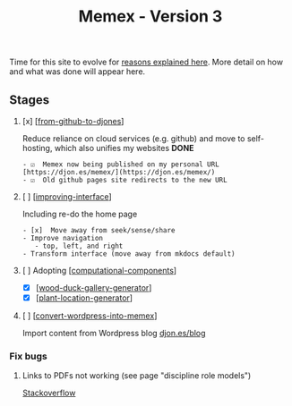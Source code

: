 ﻿---
tags:
- colophon
title: Memex - Version 3
type: note
---
Time for this site to evolve for [reasons explained here](https://djon.es/blog/2025/01/12/what-now/). More detail on how and what was done will appear here.

## Stages

1. [x] [[from-github-to-djones]]

    Reduce reliance on cloud services (e.g. github) and move to self-hosting, which also unifies my websites **DONE**

       - ☑  Memex now being published on my personal URL [https://djon.es/memex/](https://djon.es/memex/)
       - ☑  Old github pages site redirects to the new URL

3. [ ] [[improving-interface]] 

    Including re-do the home page

       - [x]  Move away from seek/sense/share
       - Improve navigation
          - top, left, and right
       - Transform interface (move away from mkdocs default)

4. [ ] Adopting [[computational-components]]

    - [x] [[wood-duck-gallery-generator]]
    - [x] [[plant-location-generator]]

5. [ ] [[convert-wordpress-into-memex]]

    Import content from Wordpress blog [djon.es/blog](https://djon.es/blog)


### Fix bugs

1. Links to PDFs not working (see page "discipline role models")

    [Stackoverflow](https://stackoverflow.com/questions/69237778/how-to-embed-a-local-pdf-file-in-mkdocs-generated-website-on-github-pages/69276900#69276900)



[//begin]: # "Autogenerated link references for markdown compatibility"
[from-github-to-djones]: from-github-to-djones "Moving Memex from GitHub to djon.es"
[improving-interface]: improving-interface "Improving memex's interface"
[computational-components]: computational-components "Computational components"
[wood-duck-gallery-generator]: wood-duck-gallery-generator "Wood duck meadows gallery generator"
[plant-location-generator]: plant-location-generator "Plant location generator"
[convert-wordpress-into-memex]: convert-wordpress-into-memex "Convert Wordpress into Memex"
[//end]: # "Autogenerated link references"